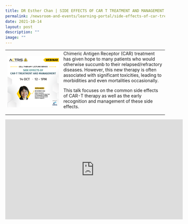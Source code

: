 ```yaml
---
title: DR Esther Chan | SIDE EFFECTS OF CAR T TREATMENT AND MANAGEMENT
permalink: /newsroom-and-events/learning-portal/side-effects-of-car-treatment-and-management/
date: 2021-10-14
layout: post
description: ""
image: ""
---
```

<table>
	<tbody>
		<tr>
			<td style="width:35%">
				<img src="/images/Learning%20Portal/2021/esther-chan_webinar_square-.png">
			</td>
			<td style="width:65%">
Chimeric Antigen Receptor (CAR) treatment has given hope to many patients who would otherwise succumb to their relapsed/refractory diseases. However, this new therapy is often associated with significant toxicities, leading to morbidities and even mortalities occasionally.

This talk focuses on the common side effects of CAR-T therapy as well as the early recognition and management of these side effects.
			</td>
		</tr>
	</tbody>
</table>

<iframe allowfullscreen="" allow="accelerometer; autoplay; clipboard-write; encrypted-media; gyroscope; picture-in-picture; web-share" frameborder="0" title="YouTube video player" src="https://www.youtube.com/embed/99P9Y_p9qk8?si=RchrXSDqtdZgZbDV" height="315" width="560"></iframe>